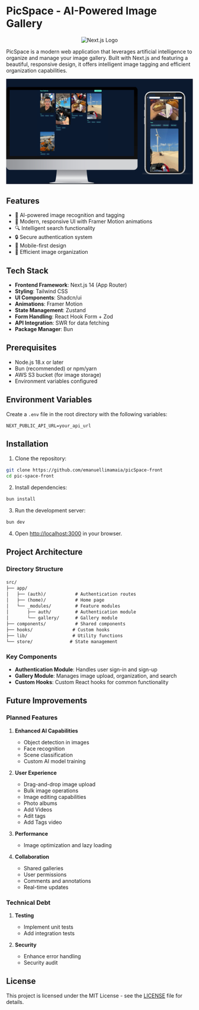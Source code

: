 # PicSpace - AI-Powered Image Gallery

<div align="center">
  <img src="https://nextjs.org/static/favicon/favicon-32x32.png" alt="Next.js Logo" width="32" height="32" />
</div>

PicSpace is a modern web application that leverages artificial intelligence to organize and manage your image gallery. Built with Next.js and featuring a beautiful, responsive design, it offers intelligent image tagging and efficient organization capabilities.

![PicSpace Homepage](public/home-gallery.png)

## Features

- 🤖 AI-powered image recognition and tagging
- 🎨 Modern, responsive UI with Framer Motion animations
- 🔍 Intelligent search functionality
- 🔒 Secure authentication system
- 📱 Mobile-first design
- 🎯 Efficient image organization

## Tech Stack

- **Frontend Framework**: Next.js 14 (App Router)
- **Styling**: Tailwind CSS
- **UI Components**: Shadcn/ui
- **Animations**: Framer Motion
- **State Management**: Zustand
- **Form Handling**: React Hook Form + Zod
- **API Integration**: SWR for data fetching
- **Package Manager**: Bun

## Prerequisites

- Node.js 18.x or later
- Bun (recommended) or npm/yarn
- AWS S3 bucket (for image storage)
- Environment variables configured

## Environment Variables

Create a `.env` file in the root directory with the following variables:

```env
NEXT_PUBLIC_API_URL=your_api_url
```

## Installation

1. Clone the repository:

```bash
git clone https://github.com/emanuellimamaia/picSpace-front
cd pic-space-front
```

2. Install dependencies:

```bash
bun install
```

3. Run the development server:

```bash
bun dev
```

4. Open [http://localhost:3000](http://localhost:3000) in your browser.

## Project Architecture

### Directory Structure

```
src/
├── app/
│   ├── (auth)/           # Authentication routes
│   ├── (home)/           # Home page
│   └── _modules/         # Feature modules
│       ├── auth/         # Authentication module
│       └── gallery/      # Gallery module
├── components/           # Shared components
├── hooks/               # Custom hooks
├── lib/                 # Utility functions
└── store/              # State management
```

### Key Components

- **Authentication Module**: Handles user sign-in and sign-up
- **Gallery Module**: Manages image upload, organization, and search
- **Custom Hooks**: Custom React hooks for common functionality

## Future Improvements

### Planned Features

1. **Enhanced AI Capabilities**

   - Object detection in images
   - Face recognition
   - Scene classification
   - Custom AI model training

2. **User Experience**

   - Drag-and-drop image upload
   - Bulk image operations
   - Image editing capabilities
   - Photo albums
   - Add Videos
   - Adit tags
   - Add Tags video

3. **Performance**

   - Image optimization and lazy loading

4. **Collaboration**
   - Shared galleries
   - User permissions
   - Comments and annotations
   - Real-time updates

### Technical Debt

1. **Testing**

   - Implement unit tests
   - Add integration tests

2. **Security**
   - Enhance error handling
   - Security audit

## License

This project is licensed under the MIT License - see the [LICENSE](LICENSE) file for details.
